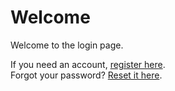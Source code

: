 # Welcome

Welcome to the login page.

If you need an account, [register here](/register).  
Forgot your password? [Reset it here](/reset-password).
